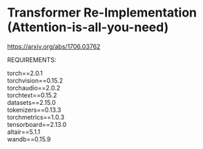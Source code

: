 # Transformer Re-Implementation (Attention-is-all-you-need)
https://arxiv.org/abs/1706.03762

REQUIREMENTS:

torch==2.0.1 <br>
torchvision==0.15.2 <br>
torchaudio==2.0.2 <br>
torchtext==0.15.2 <br>
datasets==2.15.0 <br>
tokenizers==0.13.3 <br>
torchmetrics==1.0.3 <br>
tensorboard==2.13.0 <br>
altair==5.1.1 <br>
wandb==0.15.9
